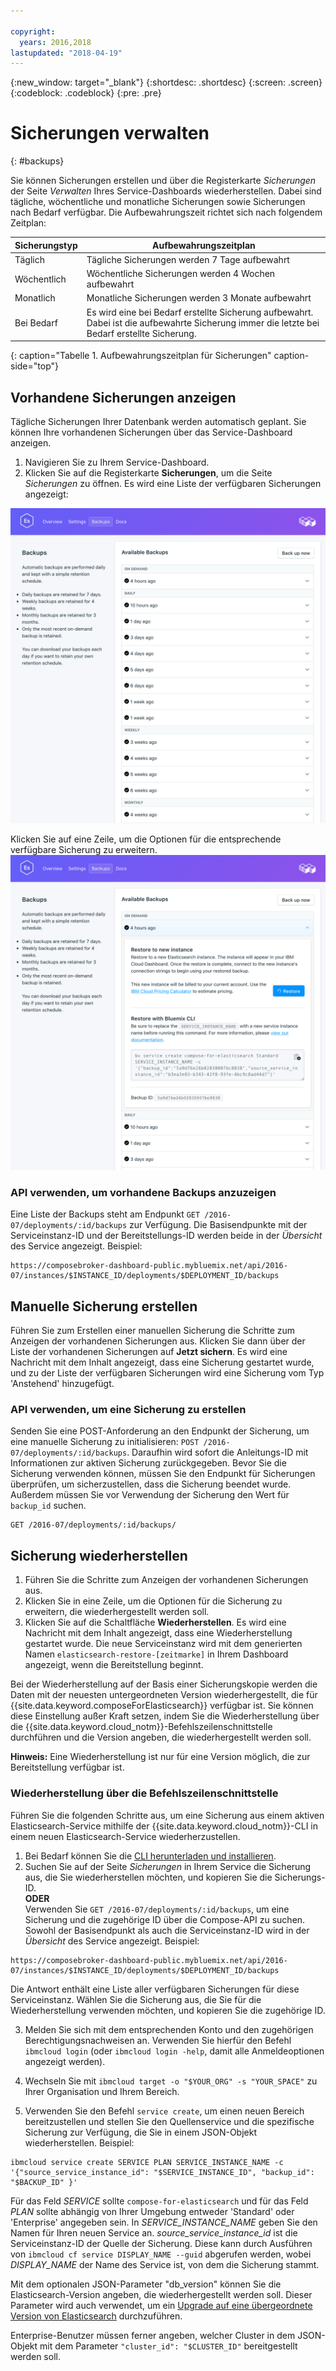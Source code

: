 ```yaml
---

copyright:
  years: 2016,2018
lastupdated: "2018-04-19"
---
```


{:new_window: target="_blank"}
{:shortdesc: .shortdesc}
{:screen: .screen}
{:codeblock: .codeblock}
{:pre: .pre}

# Sicherungen verwalten
{: #backups}

Sie können Sicherungen erstellen und über die Registerkarte _Sicherungen_ der Seite _Verwalten_ Ihres Service-Dashboards wiederherstellen. Dabei sind tägliche, wöchentliche und monatliche Sicherungen sowie Sicherungen nach Bedarf verfügbar. Die Aufbewahrungszeit richtet sich nach folgendem Zeitplan:

Sicherungstyp|Aufbewahrungszeitplan
----------|-----------
Täglich|Tägliche Sicherungen werden 7 Tage aufbewahrt
Wöchentlich|Wöchentliche Sicherungen werden 4 Wochen aufbewahrt
Monatlich|Monatliche Sicherungen werden 3 Monate aufbewahrt
Bei Bedarf|Es wird eine bei Bedarf erstellte Sicherung aufbewahrt. Dabei ist die aufbewahrte Sicherung immer die letzte bei Bedarf erstellte Sicherung.
{: caption="Tabelle 1. Aufbewahrungszeitplan für Sicherungen" caption-side="top"}

## Vorhandene Sicherungen anzeigen

Tägliche Sicherungen Ihrer Datenbank werden automatisch geplant. Sie können Ihre vorhandenen Sicherungen über das Service-Dashboard anzeigen.

1. Navigieren Sie zu Ihrem Service-Dashboard.
2. Klicken Sie auf die Registerkarte **Sicherungen**, um die Seite _Sicherungen_ zu öffnen. Es wird eine Liste der verfügbaren Sicherungen angezeigt:

  ![Verfügbare Sicherungen](./images/elastic_search-backups-show.png "Liste der verfügbaren Sicherungen.")

Klicken Sie auf eine Zeile, um die Optionen für die entsprechende verfügbare Sicherung zu erweitern. ![Sicherungsoptionen](./images/elastic_search-backups-options.png "Optionen für eine Sicherung.") 

### API verwenden, um vorhandene Backups anzuzeigen

Eine Liste der Backups steht am Endpunkt `GET /2016-07/deployments/:id/backups` zur Verfügung. Die Basisendpunkte mit der Serviceinstanz-ID und der Bereitstellungs-ID werden beide in der _Übersicht_ des Service angezeigt. Beispiel: 
``` 
https://composebroker-dashboard-public.mybluemix.net/api/2016-07/instances/$INSTANCE_ID/deployments/$DEPLOYMENT_ID/backups
```  

## Manuelle Sicherung erstellen

Führen Sie zum Erstellen einer manuellen Sicherung die Schritte zum Anzeigen der vorhandenen Sicherungen aus. Klicken Sie dann über der Liste der vorhandenen Sicherungen auf **Jetzt sichern**. Es wird eine Nachricht mit dem Inhalt angezeigt, dass eine Sicherung gestartet wurde, und zu der Liste der verfügbaren Sicherungen wird eine Sicherung vom Typ 'Anstehend' hinzugefügt.

### API verwenden, um eine Sicherung zu erstellen

Senden Sie eine POST-Anforderung an den Endpunkt der Sicherung, um eine manuelle Sicherung zu initialisieren: `POST /2016-07/deployments/:id/backups`. Daraufhin wird sofort die Anleitungs-ID mit Informationen zur aktiven Sicherung zurückgegeben. Bevor Sie die Sicherung verwenden können, müssen Sie den Endpunkt für Sicherungen überprüfen, um sicherzustellen, dass die Sicherung beendet wurde. Außerdem müssen Sie vor Verwendung der Sicherung den Wert für `backup_id` suchen.

```
GET /2016-07/deployments/:id/backups/
```

## Sicherung wiederherstellen

1. Führen Sie die Schritte zum Anzeigen der vorhandenen Sicherungen aus.
2. Klicken Sie in eine Zeile, um die Optionen für die Sicherung zu erweitern, die wiederhergestellt werden soll.
3. Klicken Sie auf die Schaltfläche **Wiederherstellen**. Es wird eine Nachricht mit dem Inhalt angezeigt, dass eine Wiederherstellung gestartet wurde. Die neue Serviceinstanz wird mit dem generierten Namen `elasticsearch-restore-[zeitmarke]` in Ihrem Dashboard angezeigt, wenn die Bereitstellung beginnt.

Bei der Wiederherstellung auf der Basis einer Sicherungskopie werden die Daten mit der neuesten untergeordneten Version wiederhergestellt, die für {{site.data.keyword.composeForElasticsearch}} verfügbar ist. Sie können diese Einstellung außer Kraft setzen, indem Sie die Wiederherstellung über die {{site.data.keyword.cloud_notm}}-Befehlszeilenschnittstelle durchführen und die Version angeben, die wiederhergestellt werden soll.

**Hinweis:** Eine Wiederherstellung ist nur für eine Version möglich, die zur Bereitstellung verfügbar ist.

### Wiederherstellung über die Befehlszeilenschnittstelle

Führen Sie die folgenden Schritte aus, um eine Sicherung aus einem aktiven Elasticsearch-Service mithilfe der {{site.data.keyword.cloud_notm}}-CLI in einem neuen Elasticsearch-Service wiederherzustellen. 
1. Bei Bedarf können Sie die [CLI herunterladen und installieren](https://console.{DomainName}/docs/cli/index.html#overview). 
2. Suchen Sie auf der Seite _Sicherungen_ in Ihrem Service die Sicherung aus, die Sie wiederherstellen möchten, und kopieren Sie die Sicherungs-ID.  
  **ODER**  
  Verwenden Sie `GET /2016-07/deployments/:id/backups`, um eine Sicherung und die zugehörige ID über die Compose-API zu suchen. Sowohl der Basisendpunkt als auch die Serviceinstanz-ID wird in der _Übersicht_ des Service angezeigt. Beispiel: 
  ``` 
  https://composebroker-dashboard-public.mybluemix.net/api/2016-07/instances/$INSTANCE_ID/deployments/$DEPLOYMENT_ID/backups
  ```  
  Die Antwort enthält eine Liste aller verfügbaren Sicherungen für diese Serviceinstanz. Wählen Sie die Sicherung aus, die Sie für die Wiederherstellung verwenden möchten, und kopieren Sie die zugehörige ID.

3. Melden Sie sich mit dem entsprechenden Konto und den zugehörigen Berechtigungsnachweisen an. Verwenden Sie hierfür den Befehl `ibmcloud login` (oder `ibmcloud login -help`, damit alle Anmeldeoptionen angezeigt werden).

4. Wechseln Sie mit `ibmcloud target -o "$YOUR_ORG" -s "YOUR_SPACE"` zu Ihrer Organisation und Ihrem Bereich.

5. Verwenden Sie den Befehl `service create`, um einen neuen Bereich bereitzustellen und stellen Sie den Quellenservice und die spezifische Sicherung zur Verfügung, die Sie in einem JSON-Objekt wiederherstellen. Beispiel:
``` 
ibmcloud service create SERVICE PLAN SERVICE_INSTANCE_NAME -c '{"source_service_instance_id": "$SERVICE_INSTANCE_ID", "backup_id": "$BACKUP_ID" }'
```
  Für das Feld _SERVICE_ sollte `compose-for-elasticsearch` und für das Feld _PLAN_ sollte abhängig von Ihrer Umgebung entweder 'Standard' oder 'Enterprise' angegeben sein. In _SERVICE\_INSTANCE\_NAME_ geben Sie den Namen für Ihren neuen Service an. _source\_service\_instance\_id_ ist die Serviceinstanz-ID der Quelle der Sicherung. Diese kann durch Ausführen von `ibmcloud cf service DISPLAY_NAME --guid` abgerufen werden, wobei _DISPLAY\_NAME_ der Name des Service ist, von dem die Sicherung stammt. 

  Mit dem optionalen JSON-Parameter "db_version" können Sie die Elasticsearch-Version angeben, die wiederhergestellt werden soll. Dieser Parameter wird auch verwendet, um ein [Upgrade auf eine übergeordnete Version von Elasticsearch](./upgrading.html) durchzuführen.
  
  Enterprise-Benutzer müssen ferner angeben, welcher Cluster in dem JSON-Objekt mit dem Parameter `"cluster_id": "$CLUSTER_ID"` bereitgestellt werden soll.

